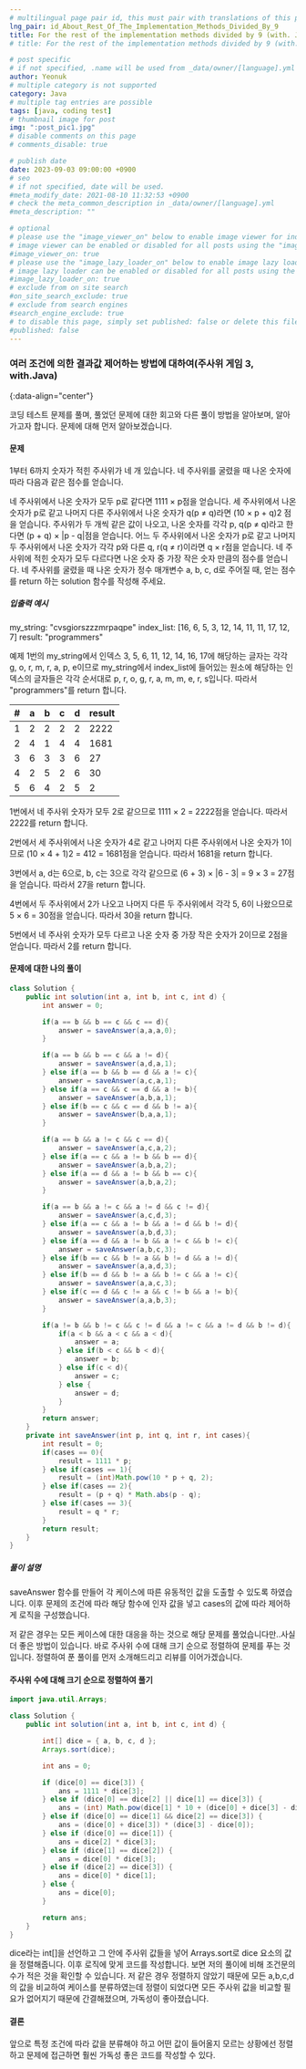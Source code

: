 ```yaml
---
# multilingual page pair id, this must pair with translations of this page. (This name must be unique)
lng_pair: id_About_Rest_Of_The_Implementation_Methods_Divided_By_9
title: For the rest of the implementation methods divided by 9 (with. Java)
# title: For the rest of the implementation methods divided by 9 (with. Java)

# post specific
# if not specified, .name will be used from _data/owner/[language].yml
author: Yeonuk
# multiple category is not supported
category: Java
# multiple tag entries are possible
tags: [java, coding test]
# thumbnail image for post
img: ":post_pic1.jpg"
# disable comments on this page
# comments_disable: true

# publish date
date: 2023-09-03 09:00:00 +0900
# seo
# if not specified, date will be used.
#meta_modify_date: 2021-08-10 11:32:53 +0900
# check the meta_common_description in _data/owner/[language].yml
#meta_description: ""

# optional
# please use the "image_viewer_on" below to enable image viewer for individual pages or posts (_posts/ or [language]/_posts folders).
# image viewer can be enabled or disabled for all posts using the "image_viewer_posts: true" setting in _data/conf/main.yml.
#image_viewer_on: true
# please use the "image_lazy_loader_on" below to enable image lazy loader for individual pages or posts (_posts/ or [language]/_posts folders).
# image lazy loader can be enabled or disabled for all posts using the "image_lazy_loader_posts: true" setting in _data/conf/main.yml.
#image_lazy_loader_on: true
# exclude from on site search
#on_site_search_exclude: true
# exclude from search engines
#search_engine_exclude: true
# to disable this page, simply set published: false or delete this file
#published: false
---
```


<!-- outline-start -->

### 여러 조건에 의한 결과값 제어하는 방법에 대하여(주사위 게임 3, with.Java)

{:data-align="center"}

<!-- outline-end -->

코딩 테스트 문제를 풀며, 풀었던 문제에 대한 회고와 다른 풀이 방법을 알아보며, 알아가고자 합니다.
문제에 대해 먼저 알아보겠습니다.

#### 문제

1부터 6까지 숫자가 적힌 주사위가 네 개 있습니다. 네 주사위를 굴렸을 때 나온 숫자에 따라 다음과 같은 점수를 얻습니다.

네 주사위에서 나온 숫자가 모두 p로 같다면 1111 × p점을 얻습니다.
세 주사위에서 나온 숫자가 p로 같고 나머지 다른 주사위에서 나온 숫자가 q(p ≠ q)라면 (10 × p + q)2 점을 얻습니다.
주사위가 두 개씩 같은 값이 나오고, 나온 숫자를 각각 p, q(p ≠ q)라고 한다면 (p + q) × |p - q|점을 얻습니다.
어느 두 주사위에서 나온 숫자가 p로 같고 나머지 두 주사위에서 나온 숫자가 각각 p와 다른 q, r(q ≠ r)이라면 q × r점을 얻습니다.
네 주사위에 적힌 숫자가 모두 다르다면 나온 숫자 중 가장 작은 숫자 만큼의 점수를 얻습니다.
네 주사위를 굴렸을 때 나온 숫자가 정수 매개변수 a, b, c, d로 주어질 때, 얻는 점수를 return 하는 solution 함수를 작성해 주세요.

##### 입출력 예시

my_string: "cvsgiorszzzmrpaqpe"
index_list: [16, 6, 5, 3, 12, 14, 11, 11, 17, 12, 7]
result: "programmers"

예제 1번의 my_string에서 인덱스 3, 5, 6, 11, 12, 14, 16, 17에 해당하는 글자는 각각 g, o, r, m, r, a, p, e이므로 my_string에서 index_list에 들어있는 원소에 해당하는 인덱스의 글자들은 각각 순서대로 p, r, o, g, r, a, m, m, e, r, s입니다. 따라서 "programmers"를 return 합니다.

| #   | a   | b   | c   | d   | result |
| --- | --- | --- | --- | --- | ------ |
| 1   | 2   | 2   | 2   | 2   | 2222   |
| 2   | 4   | 1   | 4   | 4   | 1681   |
| 3   | 6   | 3   | 3   | 6   | 27     |
| 4   | 2   | 5   | 2   | 6   | 30     |
| 5   | 6   | 4   | 2   | 5   | 2      |

1번에서 네 주사위 숫자가 모두 2로 같으므로 1111 × 2 = 2222점을 얻습니다. 따라서 2222를 return 합니다.

2번에서 세 주사위에서 나온 숫자가 4로 같고 나머지 다른 주사위에서 나온 숫자가 1이므로 (10 × 4 + 1)2 = 412 = 1681점을 얻습니다. 따라서 1681을 return 합니다.

3번에서 a, d는 6으로, b, c는 3으로 각각 같으므로 (6 + 3) × |6 - 3| = 9 × 3 = 27점을 얻습니다. 따라서 27을 return 합니다.

4번에서 두 주사위에서 2가 나오고 나머지 다른 두 주사위에서 각각 5, 6이 나왔으므로 5 × 6 = 30점을 얻습니다. 따라서 30을 return 합니다.

5번에서 네 주사위 숫자가 모두 다르고 나온 숫자 중 가장 작은 숫자가 2이므로 2점을 얻습니다. 따라서 2를 return 합니다.

<!-- | i   | arr[i] | stk     |
| --- | ------ | ------- |
| 0   | 1      | []      |
| 1   | 4      | [1]     | -->

#### 문제에 대한 나의 풀이

```java
class Solution {
    public int solution(int a, int b, int c, int d) {
        int answer = 0;

        if(a == b && b == c && c == d){
            answer = saveAnswer(a,a,a,0);
        }

        if(a == b && b == c && a != d){
            answer = saveAnswer(a,d,a,1);
        } else if(a == b && b == d && a != c){
            answer = saveAnswer(a,c,a,1);
        } else if(a == c && c == d && a != b){
            answer = saveAnswer(a,b,a,1);
        } else if(b == c && c == d && b != a){
            answer = saveAnswer(b,a,a,1);
        }

        if(a == b && a != c && c == d){
            answer = saveAnswer(a,c,a,2);
        } else if(a == c && a != b && b == d){
            answer = saveAnswer(a,b,a,2);
        } else if(a == d && a != b && b == c){
            answer = saveAnswer(a,b,a,2);
        }

        if(a == b && a != c && a != d && c != d){
            answer = saveAnswer(a,c,d,3);
        } else if(a == c && a != b && a != d && b != d){
            answer = saveAnswer(a,b,d,3);
        } else if(a == d && a != b && a != c && b != c){
            answer = saveAnswer(a,b,c,3);
        } else if(b == c && b != a && b != d && a != d){
            answer = saveAnswer(a,a,d,3);
        } else if(b == d && b != a && b != c && a != c){
            answer = saveAnswer(a,a,c,3);
        } else if(c == d && c != a && c != b && a != b){
            answer = saveAnswer(a,a,b,3);
        }

        if(a != b && b != c && c != d && a != c && a != d && b != d){
            if(a < b && a < c && a < d){
                answer = a;
            } else if(b < c && b < d){
                answer = b;
            } else if(c < d){
                answer = c;
            } else {
                answer = d;
            }
        }
        return answer;
    }
    private int saveAnswer(int p, int q, int r, int cases){
        int result = 0;
        if(cases == 0){
            result = 1111 * p;
        } else if(cases == 1){
            result = (int)Math.pow(10 * p + q, 2);
        } else if(cases == 2){
            result = (p + q) * Math.abs(p - q);
        } else if(cases == 3){
            result = q * r;
        }
        return result;
    }
}
```

##### 풀이 설명

saveAnswer 함수를 만들어 각 케이스에 따른 유동적인 값을 도출할 수 있도록 하였습니다. 이후 문제의 조건에 따라 해당 함수에 인자 값을 넣고 cases의 값에 따라 제어하게 로직을 구성했습니다.

저 같은 경우는 모든 케이스에 대한 대응을 하는 것으로 해당 문제를 풀었습니다만..사실 더 좋은 방법이 있습니다.
바로 주사위 수에 대해 크기 순으로 정렬하여 문제를 푸는 것입니다. 정렬하여 푼 풀이를 먼저 소개해드리고 리뷰를 이어가겠습니다.

#### 주사위 수에 대해 크기 순으로 정렬하여 풀기

```java
import java.util.Arrays;

class Solution {
    public int solution(int a, int b, int c, int d) {

        int[] dice = { a, b, c, d };
        Arrays.sort(dice);

        int ans = 0;

        if (dice[0] == dice[3]) {
            ans = 1111 * dice[3];
        } else if (dice[0] == dice[2] || dice[1] == dice[3]) {
            ans = (int) Math.pow(dice[1] * 10 + (dice[0] + dice[3] - dice[1]), 2);
        } else if (dice[0] == dice[1] && dice[2] == dice[3]) {
            ans = (dice[0] + dice[3]) * (dice[3] - dice[0]);
        } else if (dice[0] == dice[1]) {
            ans = dice[2] * dice[3];
        } else if (dice[1] == dice[2]) {
            ans = dice[0] * dice[3];
        } else if (dice[2] == dice[3]) {
            ans = dice[0] * dice[1];
        } else {
            ans = dice[0];
        }

        return ans;
    }
}
```

dice라는 int[]을 선언하고 그 안에 주사위 값들을 넣어 Arrays.sort로 dice 요소의 값을 정렬해줍니다.
이후 로직에 맞게 코드를 작성합니다. 보면 저의 풀이에 비해 조건문의 수가 적은 것을 확인할 수 있습니다.
저 같은 경우 정렬하지 않았기 때문에 모든 a,b,c,d의 값을 비교하여 케이스를 분류하였는데 정렬이 되었다면 모든 주사위 값을 비교할 필요가 없어지기 때문에 간결해졌으며, 가독성이 좋아졌습니다.

#### 결론

앞으로 특정 조건에 따라 값을 분류해야 하고 어떤 값이 들어올지 모르는 상황에선 정렬하고 문제에 접근하면 훨씬 가독성 좋은 코드를 작성할 수 있다.
